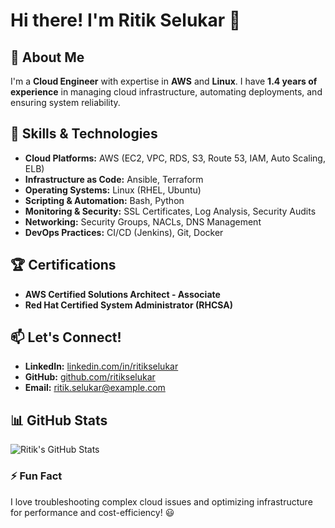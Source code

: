 # Hi there! I'm Ritik Selukar 👋

## 🚀 About Me
I'm a **Cloud Engineer** with expertise in **AWS** and **Linux**. I have **1.4 years of experience** in managing cloud infrastructure, automating deployments, and ensuring system reliability.

## 🔧 Skills & Technologies
- **Cloud Platforms:** AWS (EC2, VPC, RDS, S3, Route 53, IAM, Auto Scaling, ELB)
- **Infrastructure as Code:** Ansible, Terraform
- **Operating Systems:** Linux (RHEL, Ubuntu)
- **Scripting & Automation:** Bash, Python
- **Monitoring & Security:** SSL Certificates, Log Analysis, Security Audits
- **Networking:** Security Groups, NACLs, DNS Management
- **DevOps Practices:** CI/CD (Jenkins), Git, Docker

## 🏆 Certifications
- **AWS Certified Solutions Architect - Associate**
- **Red Hat Certified System Administrator (RHCSA)**

## 📫 Let's Connect!
- **LinkedIn:** [linkedin.com/in/ritikselukar](https://www.linkedin.com/in/ritikselukar)
- **GitHub:** [github.com/ritikselukar](https://github.com/ritikselukar)
- **Email:** ritik.selukar@example.com

## 📊 GitHub Stats
![Ritik's GitHub Stats](https://github-readme-stats.vercel.app/api?username=ritikselukar&show_icons=true&theme=tokyonight)

### ⚡ Fun Fact
I love troubleshooting complex cloud issues and optimizing infrastructure for performance and cost-efficiency! 😃
